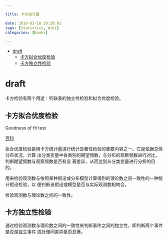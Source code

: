 ```yaml
---

title: 卡方统计量

date: 2019-03-18 20:28:01
tags: [Statistics, Wiki]
categories: [Books]

---
```


<!-- vim-markdown-toc GFM -->

* [draft](#draft)
    * [卡方拟合优度检验](#卡方拟合优度检验)
    * [卡方独立性检验](#卡方独立性检验)

<!-- vim-markdown-toc -->

<!-- more -->

# draft

卡方检验有两个用途：列联表的独立性检验和拟合优度检验。


## 卡方拟合优度检验

Goodness of fit test 

[百科][GO1]

[GO1]:https://baike.baidu.com/item/%E6%8B%9F%E5%90%88%E4%BC%98%E5%BA%A6%E6%A3%80%E9%AA%8C/9910785

拟合优度检验是用卡方统计量进行统计显著性检验的重要内容之一。它是依据总体分布状况，计算
出分类变量中各类别的期望频数，与分布的观察频数进行对比，判断期望频数与观察频数是否有显
著差异，从而达到从分类变量进行分析的目的。


用来检验观测数与依照某种假设或分布模型计算得到的理论数之间一致性的一种统计假设检验，以
便判断该假设或模型是否与实际观测数相吻合。

检验观测数与理论数之间的一致性。

## 卡方独立性检验

通过检验观测数与理论数之间的一致性来判断事件之间的独立性，即判断两个事件是否是独立事件
或处理间差异是否显著。
